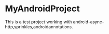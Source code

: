 MyAndroidProject
================

This is a test project working with android-async-http,sprinkles,androidannotations.
